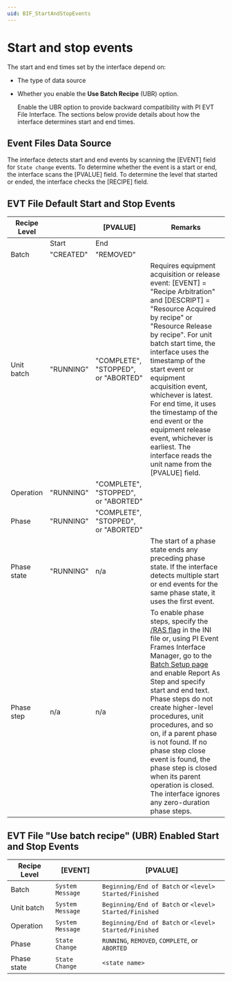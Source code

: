 ```yaml
---
uid: BIF_StartAndStopEvents
---
```


# Start and stop events

<!-- TU: Can we add a sentence to what start and stop events are rather than diving into what start and end times depend on?>

<!-- Customized for FactoryTalk. Removed heading related to Microsoft SQL Server, as FactoryTalk does not support SQL as a data source -->

The start and end times set by the interface depend on:

* The type of data source
* Whether you enable the **Use Batch Recipe** (UBR) option. 

    Enable the UBR option to provide backward compatibility with PI EVT File Interface. The sections below provide details about how the interface determines start and end times.

## Event Files Data Source

The interface detects start and end events by scanning the [EVENT] field for `State change` events. To determine whether the event is a start or end, the interface scans the [PVALUE] field. To determine the level that started or ended, the interface checks the [RECIPE] field.

## EVT File Default Start and Stop Events

| Recipe Level |  | [PVALUE] | Remarks |
|--|--|--|--|
|  | Start | End |  |
| Batch | "CREATED" | "REMOVED" |  |
| Unit batch | "RUNNING" | "COMPLETE", "STOPPED", or "ABORTED" | Requires equipment acquisition or release event: [EVENT] = "Recipe Arbitration" and [DESCRIPT] = "Resource Acquired by recipe" or "Resource Release by recipe". For unit batch start time, the interface uses the timestamp of the start event or equipment acquisition event, whichever is latest. For end time, it uses the timestamp of the end event or the equipment release event, whichever is earliest. The interface reads the unit name from the [PVALUE] field. |
| Operation | "RUNNING" | "COMPLETE", "STOPPED", or "ABORTED" |  |
| Phase | "RUNNING" | "COMPLETE", "STOPPED", or "ABORTED" |  |
| Phase state | "RUNNING" | n/a | The start of a phase state ends any preceding phase state. If the interface detects multiple start or end events for the same phase state, it uses the first event. |
| Phase step | n/a | n/a | To enable phase steps, specify the [/RAS flag](xref:BIF_CommandLineParameterReference#ras-startstr-stopstr) in the INI file or, using PI Event Frames Interface Manager, go to the [Batch Setup page](xref:BIF_BatchSetupTab#report-as-step) and enable Report As Step and specify start and end text. Phase steps do not create higher-level procedures, unit procedures, and so on, if a parent phase is not found. If no phase step close event is found, the phase step is closed when its parent operation is closed. The interface ignores any zero-duration phase steps. |

## EVT File "Use batch recipe" (UBR) Enabled Start and Stop Events

| Recipe Level | [EVENT] | [PVALUE] |
| ------------ | ------- | -------- |
| Batch | `System Message` | `Beginning/End of Batch` or `<level> Started/Finished` |
| Unit batch | `System Message` | `Beginning/End of Batch` or `<level> Started/Finished` |
| Operation | `System Message` | `Beginning/End of Batch` or `<level> Started/Finished` |
| Phase | `State Change` | `RUNNING`, `REMOVED`, `COMPLETE`, or `ABORTED` |
| Phase state | `State Change` | `<state name>` |


